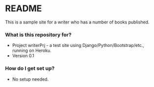 # README #

This is a sample site for a writer who has a number of books published.

### What is this repository for? ###

* Project writerPrj - a test site using Django/Python/Bootstrap/etc., running on Heroku.
* Version 0.1

### How do I get set up? ###

* No setup needed.